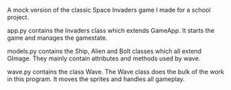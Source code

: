 A mock version of the classic Space Invaders game I made for a school project.

app.py contains the Invaders class which extends GameApp. It starts the game and manages the gamestate.

models.py contains the Ship, Alien and Bolt classes which all extend GImage. They mainly contain attributes and methods used by wave.

wave.py contains the class Wave. The Wave class does the bulk of the work in this program. It moves the sprites and handles all gameplay.
